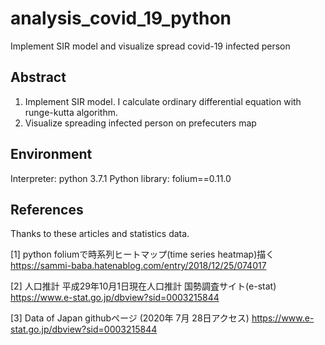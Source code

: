 # analysis_covid_19_python
Implement SIR model and visualize spread covid-19 infected person

## Abstract
1. Implement SIR model. I calculate ordinary differential equation with runge-kutta algorithm. 
2. Visualize spreading infected person on prefecuters map 

## Environment
Interpreter: python 3.7.1
Python library: folium==0.11.0

## References
Thanks to these articles and statistics data. 

[1] python foliumで時系列ヒートマップ(time series heatmap)描く
https://sammi-baba.hatenablog.com/entry/2018/12/25/074017

[2] 人口推計 平成29年10月1日現在人口推計  国勢調査サイト(e-stat)
https://www.e-stat.go.jp/dbview?sid=0003215844

[3] Data of Japan githubページ (2020年 7月 28日アクセス)
https://www.e-stat.go.jp/dbview?sid=0003215844
